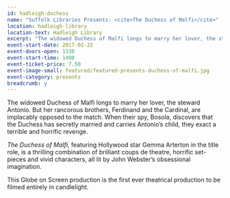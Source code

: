 ```yaml
---
id: hadleigh-duchess
name: "Suffolk Libraries Presents: <cite>The Duchess of Malfi</cite>"
location: hadleigh-library
location-text: Hadleigh Library
excerpt: "The widowed Duchess of Malfi longs to marry her lover, the steward Antonio. But her rancorous brothers, Ferdinand and the Cardinal, are implacably opposed to the match. When their spy, Bosola, discovers that the Duchess has secretly married and carries Antonio’s child, they exact a terrible and horrific revenge."
event-start-date: 2017-02-22
event-doors-open: 1330
event-start-time: 1400
event-ticket-price: 7.50
event-image-small: featured/featured-presents-duchess-of-malfi.jpg
event-category: presents
breadcrumb: y
---
```


The widowed Duchess of Malfi longs to marry her lover, the steward Antonio.  But her rancorous brothers, Ferdinand and the Cardinal, are implacably opposed to the match.  When their spy, Bosola, discovers that the Duchess has secretly married and carries Antonio’s child, they exact a terrible and horrific revenge.

<cite>The Duchess of Malfi</cite>, featuring Hollywood star Gemma Arterton in the title role, is a thrilling combination of brilliant coups de theatre, horrific set-pieces and vivid characters, all lit by John Webster’s obsessional imagination.

This Globe on Screen production is the first ever theatrical production to be filmed entirely in candlelight.
